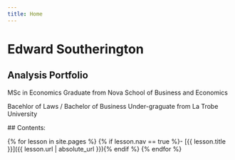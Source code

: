 ```yaml
---
title: Home
---
```


# Edward Southerington

## Analysis Portfolio

MSc in Economics Graduate from Nova School of Business and Economics

Bacehlor of Laws / Bachelor of Business Under-graguate from La Trobe University

<div class="toc" markdown="1">
## Contents:

{% for lesson in site.pages %}
{% if lesson.nav == true %}- [{{ lesson.title }}]({{ lesson.url | absolute_url }}){% endif %}
{% endfor %}
</div>
